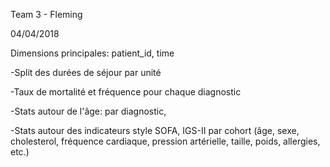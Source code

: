 Team 3 - Fleming

04/04/2018

Dimensions principales: patient_id, time

-Split des durées de séjour par unité

-Taux de mortalité et fréquence pour chaque diagnostic

-Stats autour de l'âge: par diagnostic, 

-Stats autour des indicateurs style SOFA, IGS-II par cohort (âge, sexe, cholesterol, fréquence cardiaque, pression artérielle, taille, poids, allergies, etc.)
